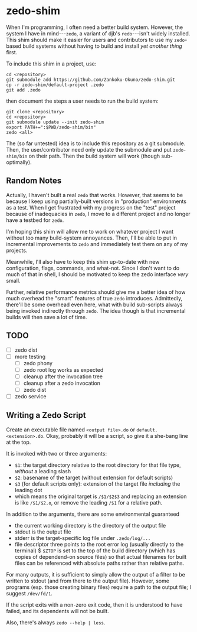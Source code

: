 # zedo-shim

When I'm programming, I often need a better build system.
However, the system I have in mind---`zedo`, a variant of djb's `redo`---isn't widely installed.
This shim should make it easier for users and contributors to use my `zedo`-based build systems
    without having to build and install _yet another thing_ first.

To include this shim in a project, use:

```
cd <repository>
git submodule add https://github.com/Zankoku-Okuno/zedo-shim.git
cp -r zedo-shim/default-project .zedo
git add .zedo
```

then document the steps a user needs to run the build system:

```
git clone <repository>
cd <repository>
git submodule update --init zedo-shim
export PATH+=":$PWD/zedo-shim/bin"
zedo <all>
```

The (so far untested) idea is to include this repository as a git submodule.
Then, the user/contributor need only update the submodule and put `zedo-shim/bin` on their path.
Then the build system will work (though sub-optimally).

## Random Notes

Actually, I haven't built a real `zedo` that works.
However, that seems to be because I keep using partially-built versions in "production" environments as a test.
When I get frustrated with my progress on the "test" project because of inadequacies in `zedo`, I move to a different project and no longer have a testbed for `zedo`.

I'm hoping this shim will allow me to work on whatever project I want without too many build-system annoyances.
Then, I'll be able to put in incremental improvements to `zedo` and immediately test them on any of my projects.

Meanwhile, I'll also have to keep this shim up-to-date with new configuration, flags, commands, and what-not.
Since I don't want to do much of that in shell, I should be motivated to keep the zedo interface _very_ small.

Further, relative performance metrics should give me a better idea of how much overhead the "smart" features of true `zedo` introduces.
Admittedly, there'll be some overhead even here, what with build sub-scripts always being invoked indirectly through `zedo`.
The idea though is that incremental builds will then save a lot of time.

## TODO

  - [ ] zedo dist
  - [ ] more testing
    - [ ] zedo phony
    - [ ] zedo root log works as expected
    - [ ] cleanup after the invocation tree
    - [ ] cleanup after a zedo invocation
    - [ ] zedo dist
  - [ ] zedo service

## Writing a Zedo Script

Create an executable file named `<output file>.do` or `default.<extension>.do`.
Okay, probably it will be a script, so give it a she-bang line at the top.

It is invoked with two or three arguments:

  * `$1`: the target directory relative to the root directory for that file type, _without_ a leading slash
  * `$2`: basename of the target (without extension for default scripts)
  * `$3` (for default scripts only): extension of the target file _including_ the leading dot
  * which means the original target is `/$1/$2$3` and replacing an extension is like `/$1/$2.o`,
    or remove the leading `/$1` for a relative path.

In addition to the arguments, there are some environmental guaranteed
  * the current working directory is the directory of the output file
  * stdout is the output file
  * stderr is the target-specific log file under `.zedo/log/...`
  * file descriptor three points to the root error log (usually directly to the terminal)
  $ `$ZTOP` is set to the top of the build directory (which has copies of dependend-on source files) so that actual filenames for built files can be referenced with absolute paths rather than relative paths.

For many outputs, it is sufficient to simply allow the output of a filter to be written to stdout (and from there to the output file).
However, some programs (esp. those creating binary files) require a path to the output file; I suggest `/dev/fd/1`.

If the script exits with a non-zero exit code, then it is understood to have failed, and its dependents will not be built.

Also, there's always `zedo --help | less`.
